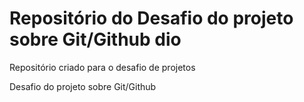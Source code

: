 # Repositório do Desafio do projeto sobre Git/Github dio
Repositório criado para o desafio de projetos


Desafio do projeto sobre Git/Github
